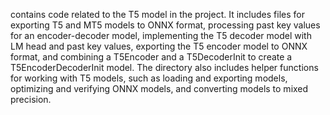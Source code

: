 contains code related to the T5 model in the project. It includes files for exporting T5 and MT5 models to ONNX format, processing past key values for an encoder-decoder model, implementing the T5 decoder model with LM head and past key values, exporting the T5 encoder model to ONNX format, and combining a T5Encoder and a T5DecoderInit to create a T5EncoderDecoderInit model. The directory also includes helper functions for working with T5 models, such as loading and exporting models, optimizing and verifying ONNX models, and converting models to mixed precision.